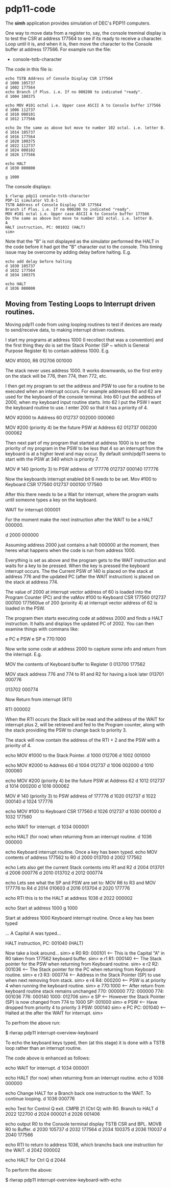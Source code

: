 # pdp11-code

The **simh** application provides simulation of DEC's PDP11 computers. 

One way to move data from a register to, say, the console treminal display is to test the CSR at address 177564 to see if its ready to receive a character. Loop until it is, and when it is, then move the character to the Console buffer at address 177566. For example run the file:
* console-tstb-character

The code in this file is:
```
echo TSTB Address of Console Display CSR 177564
d 1000 105737
d 1002 177564
echo Branch if Plus. i.e. If no 000200 to indicated "ready".
d 1004 100375

echo MOV #101 octal i.e. Upper case ASCII A to Console buffer 177566
d 1006 112737
d 1010 000101
d 1012 177566

echo Do the same as above but move te number 102 octal. i.e. letter B.
d 1014 105737
d 1016 177564
d 1020 100375
d 1022 112737
d 1024 000102
d 1026 177566

echo HALT
d 1030 000000

g 1000
```
The console displays:
```
$ rlwrap pdp11 console-tstb-character 
PDP-11 simulator V3.8-1
TSTB Address of Console Display CSR 177564
Branch if Plus. i.e. If no 000200 to indicated "ready".
MOV #101 octal i.e. Upper case ASCII A to Console buffer 177566
Do the same as above but move te number 102 octal. i.e. letter B.
A
HALT instruction, PC: 001032 (HALT)
sim> 
```
Note that the "B" is not displayed as the simulator performed the HALT in the code before it had got the "B" character out to the console. This timing issue may be overcome by adding delay before halting. E.g.
```
echo add delay before halting
d 1030 105737
d 1032 177564
d 1034 100375

echo HALT
d 1036 000000
```

## Moving from Testing Loops to Interrupt driven routines.

Moving pdp11 code from using looping routines to test if devices are ready to send/receive data, to making interrupt driven routines.

I start my programs at address 1000 (I recollect that was a convention) and the first thing they do is set the Stack Pointer (SP ~ which is General Purpose Register 6) to contain address 1000. E.g.

MOV #1000, R6
012706
001000

The stack never uses address 1000. It works downwards, so the first entry on the stack will be 776, then 774, then 772, etc.

I then get my program to set the address and PSW to use for a routine to be executed when an interrupt occurs. For example addresses 60 and 62 are used for the keyboard of the console terminal. Into 60 I put the address of 2000, when my keyboard input routine starts. Into 62 I put the PSW I want the keyboard routine to use. I enter 200 so that it has a priority of 4.

MOV #2000 to Address 60
012737
002000
000060

MOV #200 (priority 4) be the future PSW at Address 62
012737
000200
000062

Then next part of my program that started at address 1000 is to set the priority of my program in the PSW to be less that 4 so an interrupt from the keyboard is at a higher level and may occur. By default simh/pdp11 seems to start with the PSW at 340 which is priority 7.

MOV # 140 (priority 3) to PSW address of 177776
012737
000140
177776

Now the keyboards interrupt enabled bit 6 needs to be set.
Mov #100 to Keyboard CSR 177560
012737
000100
177560

After this there needs to be a Wait for interrupt, where the program waits until someone types a key on the keyboard.

WAIT for interrupt
000001

For the moment make the next instruction after the WAIT to be a HALT 000000.

d 2000 000000


Assuming address 2000 just contains a halt 000000 at the moment, then heres what happens when the code is run from address 1000.

Everything is set as above and the program gets to the WAIT instruction and waits for a key to be pressed. When the key is pressed the keyboard interrupt occurs. The the Current PSW of 140 is placed on the stack at address 776 and the updated PC (after the WAIT instruction) is placed on the stack at address 774. 

The value of 2000 at interrupt vector address of 60 is loaded into the Program Counter (PC) and the vaMov #100 to Keyboard CSR 177560
012737
000100
177560lue of 200 (priority 4) at interrupt vector address of 62 is loaded in the PSW.

The program then starts executing code at address 2000 and finds a HALT instruction. It halts and displays the updated PC of 2002. You can then examine things with commans like:

e PC
e PSW
e SP
e 770:1000

Now write some code at address 2000 to capture some info and return from the interrupt. E.g.

MOV the contents of Keyboard buffer to Register 0
013700
177562

MOV stack address 776 and 774 to R1 and R2 for having a look later
013701
000776

013702
000774

Now Return from interrupt (RTI)

RTI
000002

When the RTI occurs the Stack will be read and the address of the WAIT for interrupt plus 2, will be retrieved and fed to the Program counter, along with the stack providiing the PSW to change back to priority 3.

The stack will now contain the address of the RTI + 2 and the PSW with a priority of 4.

echo MOV #1000 to the Stack Pointer.
d 1000 012706
d 1002 001000 

echo MOV #2000 to Address 60
d 1004 012737
d 1006 002000
d 1010 000060

echo MOV #200 (priority 4) be the future PSW at Address 62
d 1012 012737
d 1014 000200
d 1016 000062

MOV # 140 (priority 3) to PSW address of 177776
d 1020 012737
d 1022 000140
d 1024 177776

echo MOV #100 to Keyboard CSR 177560
d 1026 012737
d 1030 000100
d 1032 177560

echo WAIT for interrupt.
d 1034 000001

echo HALT (for now) when returning from an interrupt routine.
d 1036 000000

echo Keyboard interrupt routine. Once a key has been typed.
echo MOV contents of address 177562 to R0
d 2000 013700
d 2002 177562

echo Lets also get the current Stack contents into R1 and R2
d 2004 013701
d 2006 000776
d 2010 013702
d 2012 000774

echo Lets see what the SP and PSW are set to: MOV R6 to R3 and MOV 177776 to R4
d 2014 010603
d 2016 013704
d 2020 177776

echo RTI this is to the HALT at address 1036
d 2022 000002

echo Start at address 1000
g 1000

Start at address 1000
Keyboard interrupt routine. Once a key has been typed

... A Capital A was typed...

HALT instruction, PC: 001040 (HALT)

Now take a look around...
sim> e R0
R0:	000101 <-- This is the Capital "A" in R0 taken from 177562 keyboard buffer.
sim> e r1
R1:	000140 <-- The Stack pointer for the PSW when returning from Keyboard routine.
sim> e r2
R2:	001036 <-- The Stack pointer for the PC when returning from Keyboard routine.
sim> e r3
R3:	000774 <-- Address in the Stack Pointer (SP) to use when next removing from stack.
sim> e r4
R4:	000200 <-- PSW is at priority 4 when running the keyboard routine.
sim> e 770:1000 <-- After return from keyboard routine stack remains unchanged
770:	000000
772:	000000
774:	001036
776:	000140
1000:	012706
sim> e SP <-- However the Stack Pointer (SP) is now changed from 774 to 1000
SP:	001000
sim> e PSW <-- Have dropped from priority 4 to priority 3
PSW:	000140
sim> e PC
PC:	001040 <-- Halted at the after the WAIT for interrupt.
sim> 

To perfrom the above run:

$ rlwrap pdp11 interrupt-overview-keyboard

To echo the keyboard keys typed, then (at this stage) it is done with a TSTB loop rather than an interrupt routine.

The code above is enhanced as follows:

echo WAIT for interrupt.
d 1034 000001

echo HALT (for now) when returning from an interrupt routine.
echo d 1036 000000

echo Change HALT for a Branch back one instruction to the WAIT. To continue looping.
d 1036 000776


echo Test for Control Q exit. CMPB 21 (Ctrl Q) with R0. Branch to HALT
d 2022 122700
d 2024 000021
d 2026 001406

echo output R0 to the Console terminal display TSTB CSR and BPL. MOVB R0 to Buffer.
d 2030 105737
d 2032 177564
d 2034 100375
d 2036 110037
d 2040 177566

echo RTI to return to address 1036, which branchs back one instruction for the WAIT.
d 2042 000002

echo HALT for Ctrl Q
d 2044 

To perform the above:

$ rlwrap pdp11 interrupt-overview-keyboard-with-echo


 
 
